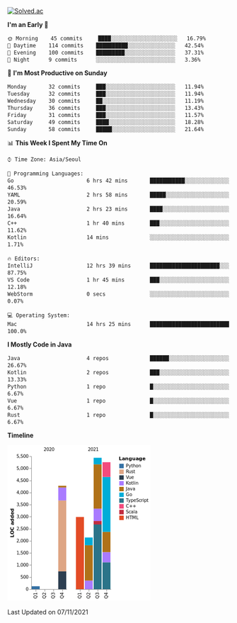 [![Solved.ac](http://mazassumnida.wtf/api/v2/generate_badge?boj=kuckjwi)](https://solved.ac/kuckjwi)
<!--START_SECTION:waka-->
**I'm an Early 🐤** 

```text
🌞 Morning    45 commits     ████░░░░░░░░░░░░░░░░░░░░░   16.79% 
🌆 Daytime    114 commits    ██████████░░░░░░░░░░░░░░░   42.54% 
🌃 Evening    100 commits    █████████░░░░░░░░░░░░░░░░   37.31% 
🌙 Night      9 commits      ░░░░░░░░░░░░░░░░░░░░░░░░░   3.36%

```
📅 **I'm Most Productive on Sunday** 

```text
Monday       32 commits     ███░░░░░░░░░░░░░░░░░░░░░░   11.94% 
Tuesday      32 commits     ███░░░░░░░░░░░░░░░░░░░░░░   11.94% 
Wednesday    30 commits     ██░░░░░░░░░░░░░░░░░░░░░░░   11.19% 
Thursday     36 commits     ███░░░░░░░░░░░░░░░░░░░░░░   13.43% 
Friday       31 commits     ███░░░░░░░░░░░░░░░░░░░░░░   11.57% 
Saturday     49 commits     ████░░░░░░░░░░░░░░░░░░░░░   18.28% 
Sunday       58 commits     █████░░░░░░░░░░░░░░░░░░░░   21.64%

```


📊 **This Week I Spent My Time On** 

```text
⌚︎ Time Zone: Asia/Seoul

💬 Programming Languages: 
Go                       6 hrs 42 mins       ███████████░░░░░░░░░░░░░░   46.53% 
YAML                     2 hrs 58 mins       █████░░░░░░░░░░░░░░░░░░░░   20.59% 
Java                     2 hrs 23 mins       ████░░░░░░░░░░░░░░░░░░░░░   16.64% 
C++                      1 hr 40 mins        ███░░░░░░░░░░░░░░░░░░░░░░   11.62% 
Kotlin                   14 mins             ░░░░░░░░░░░░░░░░░░░░░░░░░   1.71%

🔥 Editors: 
IntelliJ                 12 hrs 39 mins      ██████████████████████░░░   87.75% 
VS Code                  1 hr 45 mins        ███░░░░░░░░░░░░░░░░░░░░░░   12.18% 
WebStorm                 0 secs              ░░░░░░░░░░░░░░░░░░░░░░░░░   0.07%

💻 Operating System: 
Mac                      14 hrs 25 mins      █████████████████████████   100.0%

```

**I Mostly Code in Java** 

```text
Java                     4 repos             ██████░░░░░░░░░░░░░░░░░░░   26.67% 
Kotlin                   2 repos             ███░░░░░░░░░░░░░░░░░░░░░░   13.33% 
Python                   1 repo              █░░░░░░░░░░░░░░░░░░░░░░░░   6.67% 
Vue                      1 repo              █░░░░░░░░░░░░░░░░░░░░░░░░   6.67% 
Rust                     1 repo              █░░░░░░░░░░░░░░░░░░░░░░░░   6.67%

```


**Timeline**

![Chart not found](https://raw.githubusercontent.com/kuckjwi0928/kuckjwi0928/master/charts/bar_graph.png) 


 Last Updated on 07/11/2021
<!--END_SECTION:waka-->
